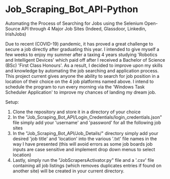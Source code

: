 # Job_Scraping_Bot_API-Python
Automating the Process of Searching for Jobs using the Selenium Open-Source API through 4 Major Job Sites (Indeed, Glassdoor, Linkedin, IrishJobs)

Due to recent (COVID-19) pandemic, it has proved a great challenge to secure a job directly after graduating this year. I intended to give myself a few weeks to enjoy my summer after a taxing 4 years studying 'Robotics and Intelligent Devices' which paid off after I received a Bachelor of Science (BSc) 'First Class Honours'. As a result, I decided to improve upon my skills and knowledge by automating the job searching and application process. This project current gives anyone the ability to search for job position in a location of their choice on the 4 job platforms named above. I intend to schedule the program to run every morning via the 'Windows Task Scheduler Application' to improve my chances of landing my dream job.

Setup:
1. Clone the repository and store it in a directory of your choice
2. In the "Job_Scraping_Bot_API/Login_Credentials/login_credentials.json" file simply add your 'username' and 'password' for all the following job sites
3. In the "Job_Scraping_Bot_API/Job_Details/" directory simply add your desired 'job title' and 'location' into the various '.txt' file names in the way I have presented (this will avoid errors as some job boards job inputs are case sensitive and implement drop down menus to select location)
4. Lastly, simply run the "JobScrapersActivator.py" file and a '.csv' file containing all job listings (which removes duplicates entries if found on another site) will be created in your current directory.

